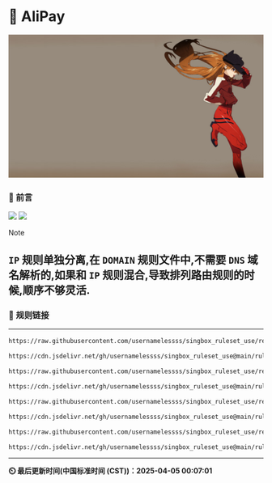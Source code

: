 
# 🧸 AliPay
![](https://raw.githubusercontent.com/usernamelessss/picture-bed/main/images/202504042256831.jpg)
### 📣 前言
![](https://shields.io/badge/-移除重复规则-ff69b4) ![](https://shields.io/badge/-IP&nbsp;规则单独存放不与&nbsp;DOMAIN&nbsp;等混合-green)
> [!NOTE]
**`IP` 规则单独分离,在 `DOMAIN` 规则文件中,不需要 `DNS` 域名解析的,如果和 `IP` 规则混合,导致排列路由规则的时候,顺序不够灵活.**
---

###  🔗 规则链接
---

```url
https://raw.githubusercontent.com/usernamelessss/singbox_ruleset_use/refs/heads/main/rule/AliPay/AliPay_No_IP.json
```

```url
https://cdn.jsdelivr.net/gh/usernamelessss/singbox_ruleset_use@main/rule/AliPay/AliPay_No_IP.json
```

```url
https://raw.githubusercontent.com/usernamelessss/singbox_ruleset_use/refs/heads/main/rule/AliPay/AliPay_No_IP.srs
```

```url
https://cdn.jsdelivr.net/gh/usernamelessss/singbox_ruleset_use@main/rule/AliPay/AliPay_No_IP.srs
```

```url
https://raw.githubusercontent.com/usernamelessss/singbox_ruleset_use/refs/heads/main/rule/AliPay/AliPay.json
```

```url
https://cdn.jsdelivr.net/gh/usernamelessss/singbox_ruleset_use@main/rule/AliPay/AliPay.json
```

```url
https://raw.githubusercontent.com/usernamelessss/singbox_ruleset_use/refs/heads/main/rule/AliPay/AliPay.srs
```

```url
https://cdn.jsdelivr.net/gh/usernamelessss/singbox_ruleset_use@main/rule/AliPay/AliPay.srs
```

---
**⏲️ 最后更新时间(中国标准时间 (CST))：2025-04-05 00:07:01**